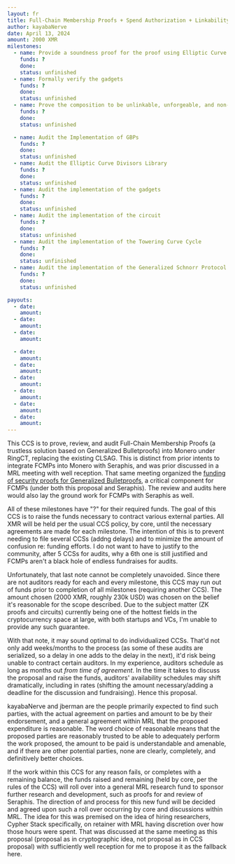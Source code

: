 ```yaml
---
layout: fr
title: Full-Chain Membership Proofs + Spend Authorization + Linkability Research CCS
author: kayabaNerve
date: April 13, 2024
amount: 2000 XMR
milestones:
  - name: Provide a soundness proof for the proof using Elliptic Curve Divisors
    funds: ?
    done:
    status: unfinished
  - name: Formally verify the gadgets
    funds: ?
    done:
    status: unfinished
  - name: Prove the composition to be unlinkable, unforgeable, and non-malleable
    funds: ?
    done:
    status: unfinished

  - name: Audit the Implementation of GBPs
    funds: ?
    done:
    status: unfinished
  - name: Audit the Elliptic Curve Divisors Library
    funds: ?
    done:
    status: unfinished
  - name: Audit the implementation of the gadgets
    funds: ?
    done:
    status: unfinished
  - name: Audit the implementation of the circuit
    funds: ?
    done:
    status: unfinished
  - name: Audit the implementation of the Towering Curve Cycle
    funds: ?
    done:
    status: unfinished
  - name: Audit the implementation of the Generalized Schnorr Protocol
    funds: ?
    done:
    status: unfinished

payouts:
  - date:
    amount:
  - date:
    amount:
  - date:
    amount:

  - date:
    amount:
  - date:
    amount:
  - date:
    amount:
  - date:
    amount:
  - date:
    amount:
  - date:
    amount:
---
```


This CCS is to prove, review, and audit Full-Chain Membership Proofs (a trustless solution based on Generalized Bulletproofs) into Monero under RingCT, replacing the existing CLSAG. This is distinct from prior intents to integrate FCMPs into Monero with Seraphis, and was prior discussed in a MRL meeting with well reception. That same meeting organized the [funding of security proofs for Generalized Bulletproofs](https://ccs.getmonero.org/proposals/cypherstack-gbp-security-proofs.html), a critical component for FCMPs (under both this proposal and Seraphis). The review and audits here would also lay the ground work for FCMPs with Seraphis as well.

All of these milestones have "?" for their required funds. The goal of this CCS is to raise the funds necessary to contract various external parties. All XMR will be held per the usual CCS policy, by core, until the necessary agreements are made for each milestone. The intention of this is to prevent needing to file several CCSs (addng delays) and to minimize the amount of confusion re: funding efforts. I do not want to have to justify to the community, after 5 CCSs for audits, why a 6th one is still justified and FCMPs aren't a black hole of endless fundraises for audits.

Unfortunately, that last note cannot be completely unavoided. Since there are not auditors ready for each and every milestone, this CCS may run out of funds prior to completion of all milestones (requiring another CCS). The amount chosen (2000 XMR, roughly 230k USD) was chosen on the belief it's reasonable for the scope described. Due to the subject matter (ZK proofs and circuits) currently being one of the hottest fields in the cryptocurrency space at large, with both startups and VCs, I'm unable to provide any such guarantee.

With that note, it may sound optimal to do individualized CCSs. That'd not only add weeks/months to the process (as some of these audits are serialized, so a delay in one adds to the delay in the next), it'd risk being unable to contract certain auditors. In my experience, auditors schedule as long as months out *from time of agreement*. In the time it takes to discuss the proposal and raise the funds, auditors' availability schedules may shift dramatically, including in rates (shifting the amount necessary/adding a deadline for the discussion and fundraising). Hence this proposal.

kayabaNerve and jberman are the people primarily expected to find such parties, with the actual agreement on parties and amount to be by their endorsement, and a general agreement within MRL that the proposed expenditure is reasonable. The word choice of reasonable means that the proposed parties are reasonably trusted to be able to adequately perform the work proposed, the amount to be paid is understandable and amenable, and if there are other potential parties, none are clearly, completely, and definitively better choices. 

If the work within this CCS for any reason fails, or completes with a remaining balance, the funds raised and remaining (held by core, per the rules of the CCS) will roll over into a general MRL research fund to sponsor further research and development, such as proofs for and review of Seraphis. The direction of and process for this new fund will be decided and agreed upon such a roll over occurring by core and discussions within MRL. The idea for this was premised on the idea of hiring researchers, Cypher Stack specifically, on retainer with MRL having discretion over how those hours were spent. That was discussed at the same meeting as this proposal (proposal as in cryptographic idea, not proposal as in CCS proposal) with sufficiently well reception for me to propose it as the fallback here.

